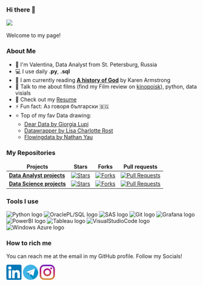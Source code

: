 ### Hi there 👋

![](https://visitor-badge.glitch.me/badge?page_id=valentinatihova.valentinatihova)

Welcome to my page!

### About Me
- 🏦 I'm Valentina, Data Analyst from St. Petersburg, Russia 
- 💻 I use daily **.py**,  **.sql**
- 📖 I am currently reading [**A history of God**](https://www.litres.ru/karen-armstrong-2/istoriya-boga-4000-let-iskaniy-v-iudaizme-hristianstve-i/chitat-onlayn/) by Karen Armstrong
- 💬 Talk to me about films (find my Film review on [kinopoisk](https://www.kinopoisk.ru/user/5000538/)), python, data visials
- 📙 Check out my [Resume](https://career.habr.com/valentina-tihova)
- ⚡ Fun fact: Аз говоря български 🇧🇬
- ⭐ Top of my fav Data drawing:
  - [Dear Data by Giorgia Lupi](http://www.dear-data.com/theproject)
  - [Datawrapper by Lisa Charlotte Rost](https://lisacharlottemuth.com/)
  - [Flowingdata by Nathan Yau](https://flowingdata.com/)


### My Repositories

<table width=100%>
  <thead align="center">
    <tr border: none;>
      <td><b>Projects</b></td>
      <td><b>Stars</b></td>
      <td><b>Forks</b></td>
      <td><b>Pull requests</b></td>
    </tr>
  </thead>
  <tbody>

<tr>
      <td><a href="https://github.com/valentinatihova/DA_projects"><b>Data Analyst projects</b></a></td>
      <td><a href="https://github.com/valentinatihova/DA_projects/stargazers"><img alt="Stars" src="https://img.shields.io/github/stars/valentinatihova/DA_projects?style=flat-square&labelColor=343b41"/></a></td>
      <td><a href="https://github.com/valentinatihova/DA_projects/network/members"><img alt="Forks" src="https://img.shields.io/github/forks/valentinatihova/DA_projects?style=flat-square&labelColor=343b41"/></a></td>
      <td><a href="https://github.com/valentinatihova/DA_projects/pulls"><img alt="Pull Requests" src="https://img.shields.io/github/issues-pr/valentinatihova/DA_projects?style=flat-square&labelColor=343b41"/></a></td>
</tr>    
<tr>
      <td><a href="https://github.com/valentinatihova/DS_projects"><b>Data Science projects</b></a></td>
      <td><a href="https://github.com/valentinatihova/DS_projects/stargazers"><img alt="Stars" src="https://img.shields.io/github/stars/valentinatihova/DS_projects?style=flat-square&labelColor=343b41"/></a></td>
      <td><a href="https://github.com/valentinatihova/DS_projects/network/members"><img alt="Forks" src="https://img.shields.io/github/forks/valentinatihova/DS_projects?style=flat-square&labelColor=343b41"/></a></td>
      <td><a href="https://github.com/valentinatihova/DS_projects/pulls"><img alt="Pull Requests" src="https://img.shields.io/github/issues-pr/valentinatihova/DS_projects?style=flat-square&labelColor=343b41"/></a></td>
</tr>
  </tbody>
</table>

### Tools I use
<p align="left">
<img src="https://img.shields.io/badge/Python-282C34?logo=Python&logoColor=F7DF1E" alt="Python logo" title="Python" height="25"/>
<img src="https://img.shields.io/badge/OraclePL/SQL-282C34?logo=Oracle&logoColor=3178C6" alt="OraclePL/SQL logo" title="OraclePL/SQL" height="25"/>
<img src="https://img.shields.io/badge/SAS-282C34?logo=SAS5&logoColor=E34F26" alt="SAS logo" title="SAS" height="25" />  
<img src="https://img.shields.io/badge/Git-282C34?logo=Git&logoColor=1572B6" alt="Git logo" title="Git" height="25" />
<img src="https://img.shields.io/badge/Grafana-282C34?logo=Grafana&logoColor=3DDC84" alt="Grafana logo" title="Grafana" height="25" />
<img src="https://img.shields.io/badge/PowerBI-282C34?logo=PowerBI&logoColor=764ABC" alt="PowerBI logo" title="PowerBI" height="25" />
<img src="https://img.shields.io/badge/Tableau-282C34?logo=Tableau&logoColor=4B32C3" alt="Tableau logo" title="Tableau" height="25" />
<img src="https://img.shields.io/badge/VS%20Code-282C34?logo=visual-studio-code&logoColor=007ACC" alt="VisualStudioCode logo" title="Visual Studio Code" height="25" />
<img src="https://img.shields.io/badge/Windows Azure-282C34?logo=WindowsAzure&logoColor=61DAFB" alt="Windows Azure logo" title="Windows Azure" height="25" />
</p>



### How to rich me
You can reach me at the email in my GitHub profile. Follow my Socials!

[<img src="https://github.com/valentinatihova/valentinatihova/blob/main/socials/linkedin.png" height="40em" align="center" alt="Follow Valentina on LinkedIn" title="Follow me on LinkedIn"/>](https://linkedin.com/in/valentina-tikhova/)
[<img src="https://github.com/valentinatihova/valentinatihova/blob/main/socials/telegram.png" height="40em" align="center" alt="Follow Valentina on Telegram" title="Follow me on Telegram"/>](https://t.me/Tikhova_Valentina)
[<img src="https://github.com/valentinatihova/valentinatihova/blob/main/socials/instagram.png" height="40em" align="center" alt="Follow Valentina on Instagram" title="Follow me on Instagram"/>](https://instagram.com/valentina.tihova)



#### 
